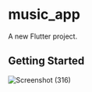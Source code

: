 # music_app

A new Flutter project.

## Getting Started


![Screenshot (316)](https://user-images.githubusercontent.com/111608821/200184170-6a28f575-b727-4e7e-b762-dbbe9060c488.png)
